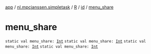 [app](../../../index.md) / [nl.mpcjanssen.simpletask](../../index.md) / [R](../index.md) / [id](index.md) / [menu_share](.)

# menu_share

`static val menu_share: `[`Int`](https://kotlinlang.org/api/latest/jvm/stdlib/kotlin/-int/index.html)
`static val menu_share: `[`Int`](https://kotlinlang.org/api/latest/jvm/stdlib/kotlin/-int/index.html)
`static val menu_share: `[`Int`](https://kotlinlang.org/api/latest/jvm/stdlib/kotlin/-int/index.html)
`static val menu_share: `[`Int`](https://kotlinlang.org/api/latest/jvm/stdlib/kotlin/-int/index.html)
